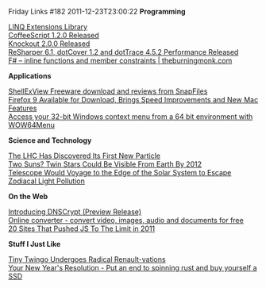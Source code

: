 Friday Links #182
2011-12-23T23:00:22
**Programming**

[LINQ Extensions Library](http://linqlib.codeplex.com/)   
[CoffeeScript 1.2.0 Released](http://javascriptweekly.us1.list-manage.com/track/click?u=0618f6a79d6bb9675f313ceb2&id=eea9e08237&e=735c650877)   
[Knockout 2.0.0 Released](http://javascriptweekly.us1.list-manage.com/track/click?u=0618f6a79d6bb9675f313ceb2&id=f84a4035a7&e=735c650877)   
[ReSharper 6.1, dotCover 1.2 and dotTrace 4.5.2 Performance Released](http://blogs.jetbrains.com/dotnet/2011/12/christmas-is-here-resharper-61-dotcover-12-and-dottrace-452-released/)   
[F# – inline functions and member constraints | theburningmonk.com](http://theburningmonk.com/2011/12/f-inline-functions-and-member-constraints/)

**Applications**

[ShellExView Freeware download and reviews from SnapFiles](http://webattack.com/get/shellexview.html)   
[Firefox 9 Available for Download, Brings Speed Improvements and New Mac Features](http://lifehacker.com/5869509/firefox-9-available-for-download-brings-speed-improvements-and-new-mac-features)   
[Access your 32-bit Windows context menu from a 64 bit environment with WOW64Menu](http://feedproxy.google.com/~r/Freewaregeniuscom/~3/tBfB7ElvvFc/)

**Science and Technology**

[The LHC Has Discovered Its First New Particle](http://www.popsci.com/science/article/2011-12/lhc-discovers-its-first-new-particle)   
[Two Suns? Twin Stars Could Be Visible From Earth By 2012](https://www.stumbleupon.com/su/1gE3dA/www.redicecreations.com/article.php?id=13970/)   
[Telescope Would Voyage to the Edge of the Solar System to Escape Zodiacal Light Pollution](http://www.popsci.com/technology/article/2011-12/proposed-telescope-would-hitchhike-outer-solar-system-escape-local-light-pollution)

**On the Web**

[Introducing DNSCrypt (Preview Release)](http://www.opendns.com/technology/dnscrypt/)   
[Online converter - convert video, images, audio and documents for free](https://www.stumbleupon.com/su/AtR9Sw/www.online-convert.com/)   
[20 Sites That Pushed JS To The Limit in 2011](http://javascriptweekly.us1.list-manage.com/track/click?u=0618f6a79d6bb9675f313ceb2&id=dd0b4fc273&e=735c650877)

**Stuff I Just Like**

[Tiny Twingo Undergoes Radical Renault-vations](http://www.wired.com/autopia/2011/12/tiny-twingo-undergoes-radical-renault-vations/)   
[Your New Year's Resolution - Put an end to spinning rust and buy yourself a SSD](http://feedproxy.google.com/~r/ScottHanselman/~3/sPGlDb2d56w/YourNewYearsResolutionPutAnEndToSpinningRustAndBuyYourselfASSD.aspx)
